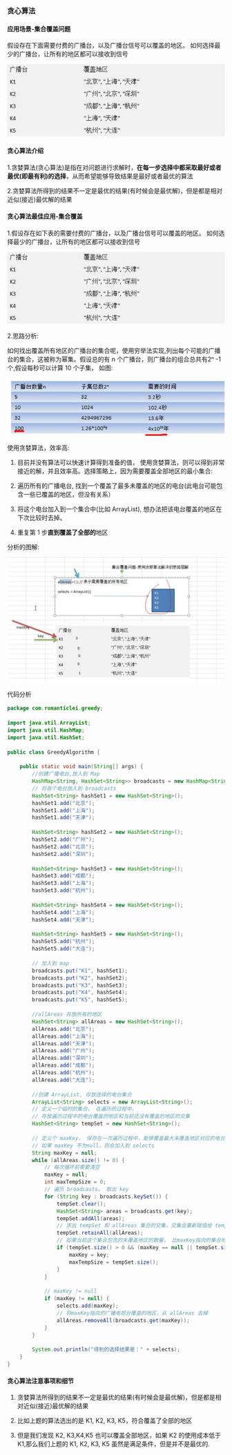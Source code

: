 ### 贪心算法

#### 应用场景-集合覆盖问题

假设存在下面需要付费的广播台，以及广播台信号可以覆盖的地区。 如何选择最少的广播台，让所有的地区都可以接收到信号

![贪心算法之集合覆盖问题](images/贪心算法之集合覆盖问题1.jpg)

#### 贪心算法介绍

1.贪婪算法(贪心算法)是指在对问题进行求解时，**在每一步选择中都采取最好或者最优(即最有利)的选择**，从而希望能够导致结果是最好或者最优的算法

2.贪婪算法所得到的结果不一定是最优的结果(有时候会是最优解)，但是都是相对近似(接近)最优解的结果 

#### 贪心算法最佳应用-集合覆盖

1.假设存在如下表的需要付费的广播台，以及广播台信号可以覆盖的地区。 如何选择最少的广播台，让所有的地区都可以接收到信号

![贪心算法之集合覆盖问题](images/贪心算法之集合覆盖问题1.jpg)

2.思路分析: 

如何找出覆盖所有地区的广播台的集合呢，使用穷举法实现,列出每个可能的广播台的集合，这被称为幂集。假设总的有 n 个广播台，则广播台的组合总共有2ⁿ -1个,假设每秒可以计算 10 个子集， 如图:

![贪心算法之集合覆盖问题](images/贪心算法之集合覆盖问题2.jpg)

使用贪婪算法，效率高: 

1. 目前并没有算法可以快速计算得到准备的值， 使用贪婪算法，则可以得到非常接近的解，并且效率高。选择策略上，因为需要覆盖全部地区的最小集合: 

2) 遍历所有的广播电台, 找到一个覆盖了最多未覆盖的地区的电台(此电台可能包含一些已覆盖的地区，但没有关系） 

3) 将这个电台加入到一个集合中(比如 ArrayList), 想办法把该电台覆盖的地区在下次比较时去掉。 

4) 重复第 1 步**直到覆盖了全部的**地区 

分析的图解:

![贪心算法之集合覆盖问题](images/贪心算法之集合覆盖问题4.jpg)

代码分析

```java
package com.romanticlei.greedy;

import java.util.ArrayList;
import java.util.HashMap;
import java.util.HashSet;

public class GreedyAlgorithm {

    public static void main(String[] args) {
        //创建广播电台,放入到 Map
        HashMap<String, HashSet<String>> broadcasts = new HashMap<String, HashSet<String>>();
        // 将各个电台放入到 broadcasts
        HashSet<String> hashSet1 = new HashSet<String>();
        hashSet1.add("北京");
        hashSet1.add("上海");
        hashSet1.add("天津");

        HashSet<String> hashSet2 = new HashSet<String>();
        hashSet2.add("广州");
        hashSet2.add("北京");
        hashSet2.add("深圳");

        HashSet<String> hashSet3 = new HashSet<String>();
        hashSet3.add("成都");
        hashSet3.add("上海");
        hashSet3.add("杭州");

        HashSet<String> hashSet4 = new HashSet<String>();
        hashSet4.add("上海");
        hashSet4.add("天津");

        HashSet<String> hashSet5 = new HashSet<String>();
        hashSet5.add("杭州");
        hashSet5.add("大连");

        // 加入到 map
        broadcasts.put("K1", hashSet1);
        broadcasts.put("K2", hashSet2);
        broadcasts.put("K3", hashSet3);
        broadcasts.put("K4", hashSet4);
        broadcasts.put("K5", hashSet5);

        //allAreas 存放所有的地区
        HashSet<String> allAreas = new HashSet<String>();
        allAreas.add("北京");
        allAreas.add("上海");
        allAreas.add("天津");
        allAreas.add("广州");
        allAreas.add("深圳");
        allAreas.add("成都");
        allAreas.add("杭州");
        allAreas.add("大连");

        //创建 ArrayList, 存放选择的电台集合
        ArrayList<String> selects = new ArrayList<String>();
        // 定义一个临时的集合， 在遍历的过程中，
        // 存放遍历过程中的电台覆盖的地区和当前还没有覆盖的地区的交集
        HashSet<String> tempSet = new HashSet<String>();

        // 定义个 maxKey， 保存在一次遍历过程中，能够覆盖最大未覆盖地区对应的电台key
        // 如果 maxKey 不为null，则会加入到 selects
        String maxKey = null;
        while (allAreas.size() != 0) {
            // 每次循环前需要清空
            maxKey = null;
            int maxTempSize = 0;
            // 遍历 broadcasts， 取出 key
            for (String key : broadcasts.keySet()) {
                tempSet.clear();
                HashSet<String> areas = broadcasts.get(key);
                tempSet.addAll(areas);
                // 求出 tempSet 和 allAreas 集合的交集，交集会重新赋值给 tempSet
                tempSet.retainAll(allAreas);
                // 如果当前这个集合包含的未覆盖地区的数量， 比maxKey指向的集合地区还多
                if (tempSet.size() > 0 && (maxKey == null || tempSet.size() > maxTempSize)){
                    maxKey = key;
                    maxTempSize = tempSet.size();
                }
            }

            // maxKey != null
            if (maxKey != null) {
                selects.add(maxKey);
                // 将maxKey指向的广播电视台覆盖的地区，从 allAreas 去掉
                allAreas.removeAll(broadcasts.get(maxKey));
            }
        }

        System.out.println("得到的选择结果是：" + selects);
    }
}
```



#### 贪心算法注意事项和细节 

1) 贪婪算法所得到的结果不一定是最优的结果(有时候会是最优解)，但是都是相对近似(接近)最优解的结果 

2) 比如上题的算法选出的是 K1, K2, K3, K5，符合覆盖了全部的地区 

3) 但是我们发现 K2, K3,K4,K5 也可以覆盖全部地区，如果 K2 的使用成本低于 K1,那么我们上题的 K1, K2, K3, K5 虽然是满足条件，但是并不是最优的.

